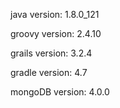 java version: 1.8.0_121

groovy version: 2.4.10

grails version: 3.2.4

gradle version: 4.7

mongoDB version: 4.0.0
